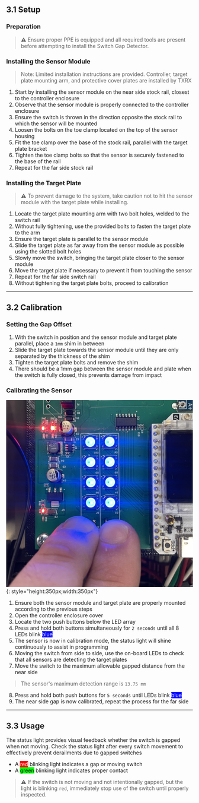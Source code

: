 ## 3.1 Setup

### Preparation

> ⚠️ Ensure proper PPE is equipped and all required tools are present before attempting to install the Switch Gap Detector. 

### Installing the Sensor Module

> Note: Limited installation instructions are provided. Controller, target plate mounting arm, and protective cover plates are installed by TXRX

1. Start by installing the sensor module on the near side stock rail, closest to the controller enclosure
2. Observe that the sensor module is properly connected to the controller enclosure
3. Ensure the switch is thrown in the direction opposite the stock rail to which the sensor will be mounted
4. Loosen the bolts on the toe clamp located on the top of the sensor housing
5. Fit the toe clamp over the base of the stock rail, parallel with the target plate bracket
6. Tighten the toe clamp bolts so that the sensor is securely fastened to the base of the rail
7. Repeat for the far side stock rail

### Installing the Target Plate

> ⚠️ To prevent damage to the system, take caution not to hit the sensor module with the target plate while installing.

1. Locate the target plate mounting arm with two bolt holes, welded to the switch rail
2. Without fully tightening, use the provided bolts to fasten the target plate to the arm
3. Ensure the target plate is parallel to the sensor module
4. Slide the target plate as far away from the sensor module as possible using the slotted bolt holes
5. Slowly move the switch, bringing the target plate closer to the sensor module
6. Move the target plate if necessary to prevent it from touching the sensor
7. Repeat for the far side switch rail
8. Without tightening the target plate bolts, proceed to calibration

---

## 3.2 Calibration

### Setting the Gap Offset

1. With the switch in position and the sensor module and target plate parallel, place a ``1mm`` shim in between
2. Slide the target plate towards the sensor module until they are only separated by the thickness of the shim
3. Tighten the target plate bolts and remove the shim
4. There should be a 1mm gap between the sensor module and plate when the switch is fully closed, this prevents damage from impact

### Calibrating the Sensor

![Calibration Buttons](assets/switchgap_calibrate.jpg){: style="height:350px;width:350px"}

1. Ensure both the sensor module and target plate are properly mounted according to the previous steps
2. Open the controller enclosure cover
3. Locate the two push buttons below the LED array
4. Press and hold both buttons simultaneously for ``2 seconds`` until all 8 LEDs blink <span style="background-color:rgb(0, 0, 255)"><span style="color:white;">blue</span></span>
5. The sensor is now in calibration mode, the status light will shine continuously to assist in programming
6. Moving the switch from side to side, use the on-board LEDs to check that all sensors are detecting the target plates
7. Move the switch to the maximum allowable gapped distance from the near side

> The sensor's maximum detection range is ``13.75 mm``

8. Press and hold both push buttons for ``5 seconds`` until LEDs blink <span style="background-color:rgb(0, 0, 255)"><span style="color:white;">blue</span></span>
9. The near side gap is now calibrated, repeat the process for the far side

---

## 3.3 Usage

The status light provides visual feedback whether the switch is gapped when not moving. Check the status light after every switch movement to effectively prevent derailments due to gapped switches

* A <span style="background-color:rgb(255, 0, 0)"><span style="color:white;">red</span></span> blinking light indicates a gap or moving switch
* A <span style="background-color:rgb(0, 255, 0)">green</span> blinking light indicates proper contact

> ⚠️ If the switch is not moving and not intentionally gapped, but the light is blinking ``red``, immediately stop use of the switch until properly inspected.
